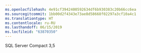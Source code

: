 ```yaml
---
ms.openlocfilehash: 4e91cf3942400592634df6b930383c20b66cc6ea
ms.sourcegitcommit: 1bb00d2f4343e73ae8d58668f02297a3cf10a4c1
ms.translationtype: HT
ms.contentlocale: ru-RU
ms.lasthandoff: 06/15/2019
ms.locfileid: "63870350"
---
```

SQL Server Compact 3,5
